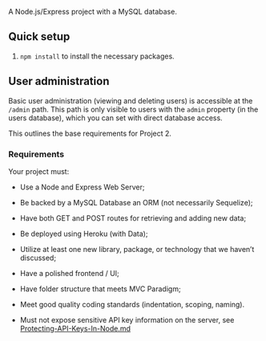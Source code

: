 
A Node.js/Express project with a MySQL database.


## Quick setup
1. `npm install` to install the necessary packages.


## User administration
Basic user administration (viewing and deleting users) is accessible at the `/admin` path. This path is only visible to users with the `admin` property (in the users database), which you can set with direct database access.

This outlines the base requirements for Project 2.

### Requirements

Your project must:

* Use a Node and Express Web Server;

* Be backed by a MySQL Database an ORM (not necessarily Sequelize);

* Have both GET and POST routes for retrieving and adding new data;

* Be deployed using Heroku (with Data);

* Utilize at least one new library, package, or technology that we haven’t discussed;

* Have a polished frontend / UI;

* Have folder structure that meets MVC Paradigm;

* Meet good quality coding standards (indentation, scoping, naming).

* Must not expose sensitive API key information on the server, see [Protecting-API-Keys-In-Node.md](../../../10-nodejs/03-Supplemental/Protecting-API-Keys-In-Node.md)
